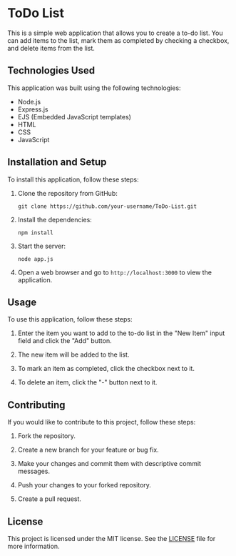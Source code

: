 # ToDo List

This is a simple web application that allows you to create a to-do list. You can add items to the list, mark them as completed by checking a checkbox, and delete items from the list.

## Technologies Used

This application was built using the following technologies:

- Node.js
- Express.js
- EJS (Embedded JavaScript templates)
- HTML
- CSS
- JavaScript

## Installation and Setup

To install this application, follow these steps:

1. Clone the repository from GitHub:

   ```
   git clone https://github.com/your-username/ToDo-List.git
   ```

2. Install the dependencies:

   ```
   npm install
   ```

3. Start the server:

   ```
   node app.js
   ```

4. Open a web browser and go to `http://localhost:3000` to view the application.

## Usage

To use this application, follow these steps:

1. Enter the item you want to add to the to-do list in the "New Item" input field and click the "Add" button.

2. The new item will be added to the list.

3. To mark an item as completed, click the checkbox next to it.

4. To delete an item, click the "-" button next to it.

## Contributing

If you would like to contribute to this project, follow these steps:

1. Fork the repository.

2. Create a new branch for your feature or bug fix.

3. Make your changes and commit them with descriptive commit messages.

4. Push your changes to your forked repository.

5. Create a pull request.

## License

This project is licensed under the MIT license. See the [LICENSE](LICENSE) file for more information.
